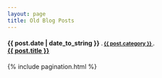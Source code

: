 ```yaml
---
layout: page
title: Old Blog Posts
---
```


<section>
<h4 align="left">
  <strong>{{ post.date | date_to_string }}</strong>
    <small>.
    <a class="category" href="{{site.baseurl}}/categories/{{ post.category | downcase }}.html">
      {{ post.category }}
    </a>
  .</small>
  <br class="visible-xs-block">
  <a href="{{site.baseurl}}{{post.url}}">
    <strong>{{ post.title }}</strong>
  </a>

</h4>
</section>
    
{% include pagination.html %}
